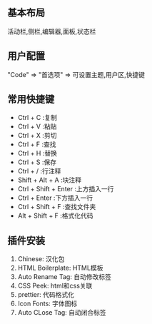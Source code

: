 ## 基本布局
活动栏,侧栏,编辑器,面板,状态栏

## 用户配置
"Code" => "首选项" => 可设置主题,用户区,快捷键

## 常用快捷键
* Ctrl + C :复制
* Ctrl + V :粘贴
* Ctrl + X :剪切
* Ctrl + F :查找
* Ctrl + H :替换
* Ctrl + S :保存
* Ctrl + / :行注释
* Shift + Alt + A :块注释
* Ctrl + Shift + Enter :上方插入一行
* Ctrl + Enter :下方插入一行
* Ctrl + Shift + F :查找文件夹
* Alt + Shift + F :格式化代码

## 插件安装
1. Chinese: 汉化包
2. HTML Boilerplate: HTML模板
3. Auto Rename Tag: 自动修改标签
4. CSS Peek: html和css关联
5. prettier: 代码格式化
6. Icon Fonts: 字体图标
7. Auto CLose Tag: 自动闭合标签